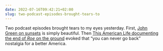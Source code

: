 ```yaml
---
date: 2022-07-16T09:42:21+02:00
slug: two-podcast-episodes-brought-tears-to
---
```

Two podcast episodes brought tears to my eyes yesterday. First, [John Green on sunsets](https://www.wnycstudios.org/podcasts/anthropocene-reviewed/episodes/anthropocene-reviewed-capacity-wonder-and-sunsets) is simply beautiful. Then [This American Life documenting the end of _Roe_ on the ground](https://www.thisamericanlife.org/774/the-pink-house-at-the-center-of-the-world) evoked that “you can never go back” nostalgia for a better America.



